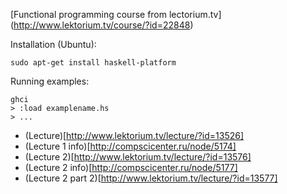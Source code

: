 [Functional programming course from lectorium.tv] (http://www.lektorium.tv/course/?id=22848)

Installation (Ubuntu):

    sudo apt-get install haskell-platform

Running examples:

    ghci
    > :load examplename.hs
    > ...

* (Lecture)[http://www.lektorium.tv/lecture/?id=13526]
* (Lecture 1 info)[http://compscicenter.ru/node/5174]
* (Lecture 2)[http://www.lektorium.tv/lecture/?id=13576]
* (Lecture 2 info)[http://compscicenter.ru/node/5177]
* (Lecture 2 part 2)[http://www.lektorium.tv/lecture/?id=13577]

